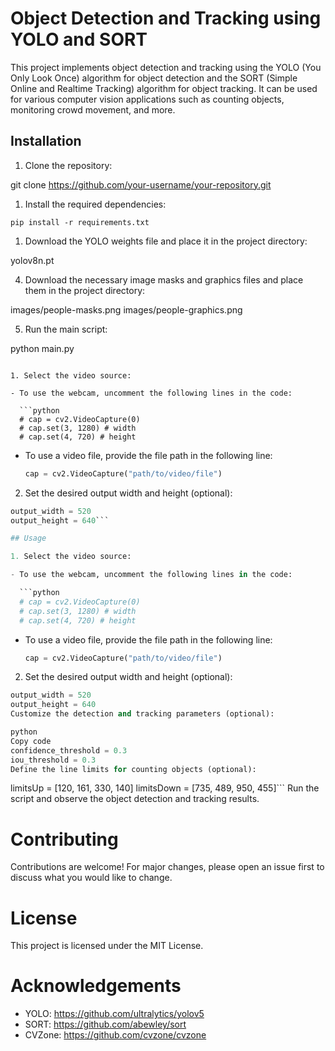 # Object Detection and Tracking using YOLO and SORT

This project implements object detection and tracking using the YOLO (You Only Look Once) algorithm for object detection and the SORT (Simple Online and Realtime Tracking) algorithm for object tracking. It can be used for various computer vision applications such as counting objects, monitoring crowd movement, and more.

## Installation

1. Clone the repository:

git clone https://github.com/your-username/your-repository.git

1. Install the required dependencies:

```pip install -r requirements.txt```


1. Download the YOLO weights file and place it in the project directory:

yolov8n.pt

4. Download the necessary image masks and graphics files and place them in the project directory:

images/people-masks.png
images/people-graphics.png

5. Run the main script:

python main.py

```## Usage

1. Select the video source:

- To use the webcam, uncomment the following lines in the code:

  ```python
  # cap = cv2.VideoCapture(0)
  # cap.set(3, 1280) # width
  # cap.set(4, 720) # height
  ```

- To use a video file, provide the file path in the following line:

  ```python
  cap = cv2.VideoCapture("path/to/video/file")
  ```

2. Set the desired output width and height (optional):

```python
output_width = 520
output_height = 640```

## Usage

1. Select the video source:

- To use the webcam, uncomment the following lines in the code:

  ```python
  # cap = cv2.VideoCapture(0)
  # cap.set(3, 1280) # width
  # cap.set(4, 720) # height
  ```

- To use a video file, provide the file path in the following line:

  ```python
  cap = cv2.VideoCapture("path/to/video/file")
  ```

2. Set the desired output width and height (optional):

```python
output_width = 520
output_height = 640
Customize the detection and tracking parameters (optional):

python
Copy code
confidence_threshold = 0.3
iou_threshold = 0.3
Define the line limits for counting objects (optional):

```
limitsUp = [120, 161, 330, 140]
limitsDown = [735, 489, 950, 455]```
Run the script and observe the object detection and tracking results.

# Contributing
Contributions are welcome! For major changes, please open an issue first to discuss what you would like to change.

# License
This project is licensed under the MIT License.

# Acknowledgements
* YOLO: https://github.com/ultralytics/yolov5
* SORT: https://github.com/abewley/sort
* CVZone: https://github.com/cvzone/cvzone